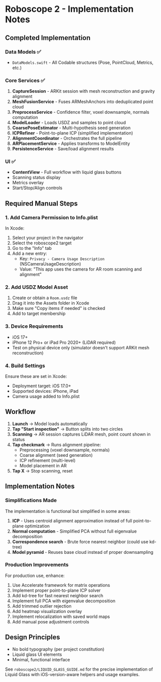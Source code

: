 # Roboscope 2 - Implementation Notes

## Completed Implementation

### Data Models ✅
- `DataModels.swift` - All Codable structures (Pose, PointCloud, Metrics, etc.)

### Core Services ✅
1. **CaptureSession** - ARKit session with mesh reconstruction and gravity alignment
2. **MeshFusionService** - Fuses ARMeshAnchors into deduplicated point cloud
3. **PreprocessService** - Confidence filter, voxel downsample, normals computation
4. **ModelLoader** - Loads USDZ and samples to point cloud
5. **CoarsePoseEstimator** - Multi-hypothesis seed generation
6. **ICPRefiner** - Point-to-plane ICP (simplified implementation)
7. **AlignmentCoordinator** - Orchestrates the full pipeline
8. **ARPlacementService** - Applies transforms to ModelEntity
9. **PersistenceService** - Save/load alignment results

### UI ✅
- **ContentView** - Full workflow with liquid glass buttons
- Scanning status display
- Metrics overlay
- Start/Stop/Align controls

## Required Manual Steps

### 1. Add Camera Permission to Info.plist
In Xcode:
1. Select your project in the navigator
2. Select the roboscope2 target
3. Go to the "Info" tab
4. Add a new entry:
   - Key: `Privacy - Camera Usage Description` (NSCameraUsageDescription)
   - Value: "This app uses the camera for AR room scanning and alignment"

### 2. Add USDZ Model Asset
1. Create or obtain a `Room.usdz` file
2. Drag it into the Assets folder in Xcode
3. Make sure "Copy items if needed" is checked
4. Add to target membership

### 3. Device Requirements
- iOS 17+
- iPhone 12 Pro+ or iPad Pro 2020+ (LiDAR required)
- Test on physical device only (simulator doesn't support ARKit mesh reconstruction)

### 4. Build Settings
Ensure these are set in Xcode:
- Deployment target: iOS 17.0+
- Supported devices: iPhone, iPad
- Camera usage added to Info.plist

## Workflow

1. **Launch** → Model loads automatically
2. **Tap "Start inspection"** → Button splits into two circles
3. **Scanning** → AR session captures LiDAR mesh, point count shown in status
4. **Tap checkmark** → Runs alignment pipeline:
   - Preprocessing (voxel downsample, normals)
   - Coarse alignment (seed generation)
   - ICP refinement (multi-level)
   - Model placement in AR
5. **Tap X** → Stop scanning, reset

## Implementation Notes

### Simplifications Made
The implementation is functional but simplified in some areas:

1. **ICP** - Uses centroid alignment approximation instead of full point-to-plane optimization
2. **Normal computation** - Simplified PCA without full eigenvalue decomposition
3. **Correspondence search** - Brute force nearest neighbor (could use kd-tree)
4. **Model pyramid** - Reuses base cloud instead of proper downsampling

### Production Improvements
For production use, enhance:

1. Use Accelerate framework for matrix operations
2. Implement proper point-to-plane ICP solver
3. Add kd-tree for fast nearest neighbor search
4. Implement full PCA with eigenvalue decomposition
5. Add trimmed outlier rejection
6. Add heatmap visualization overlay
7. Implement relocalization with saved world maps
8. Add manual pose adjustment controls

## Design Principles
- No bold typography (per project constitution)
- Liquid glass UI elements
- Minimal, functional interface

See `roboscope2/LIQUID_GLASS_GUIDE.md` for the precise implementation of Liquid Glass with iOS-version-aware helpers and usage examples.
